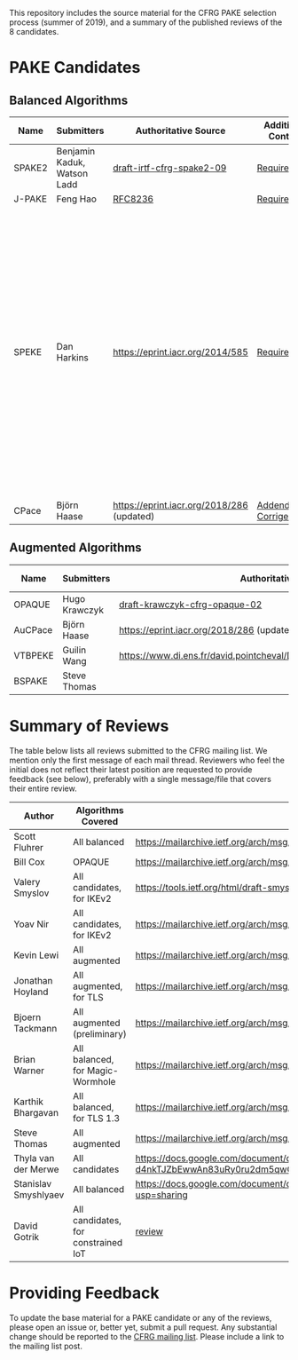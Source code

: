 This repository includes the source material for the CFRG PAKE selection process (summer of 2019), and a summary of the published reviews of the 8 candidates.



# PAKE Candidates

## Balanced Algorithms

| Name   | Submitters                  | Authoritative Source                                         | Additional Content                                           | Comments                                                     |
| ------ | --------------------------- | ------------------------------------------------------------ | ------------------------------------------------------------ | ------------------------------------------------------------ |
| SPAKE2 | Benjamin Kaduk, Watson Ladd | [draft-irtf-cfrg-spake2-09](https://tools.ietf.org/html/draft-irtf-cfrg-spake2-09) | [Requirements](Candidates/SPAKE2.md)                         |                                                              |
| J-PAKE | Feng Hao                    | [RFC8236](https://tools.ietf.org/html/rfc8236)               | [Requirements](Candidates/J-PAKE.pdf)                        |                                                              |
| SPEKE  | Dan Harkins                 | https://eprint.iacr.org/2014/585                             | [Requirements](Candidates/SPEKE.pdf)                         | Submitter note: The only thing to add is that when SPEKE is used with ECC a hash-to-curve method from the RFC that comes out of the CFRG (when it comes out of the CFRG) is necessary to produce the secret generator that SPEKE requires. |
| CPace  | Björn Haase                 | https://eprint.iacr.org/2018/286 (updated)                   | [Addendum](Candidates/CPace%20and%20AuCPace%20-%20addendum.pdf) [Corrigendum](Candidates/CPace%20and%20AuCPace%20-%20corrigendum.pdf) |                                                              |



## Augmented Algorithms

| Name    | Submitters    | Authoritative Source                                         | Additional Content                                           | Comments |
| ------- | ------------- | ------------------------------------------------------------ | ------------------------------------------------------------ | -------- |
| OPAQUE  | Hugo Krawczyk | [draft-krawczyk-cfrg-opaque-02](https://tools.ietf.org/html/draft-krawczyk-cfrg-opaque-02) | [Requirements](Candidates/OPAQUE.md)                         |          |
| AuCPace | Björn Haase   | https://eprint.iacr.org/2018/286 (updated)                   | [Addendum](Candidates/CPace%20and%20AuCPace%20-%20addendum.pdf) [Corrigendum](Candidates/CPace%20and%20AuCPace%20-%20corrigendum.pdf) |          |
| VTBPEKE | Guilin Wang   | https://www.di.ens.fr/david.pointcheval/Documents/Papers/2017_asiaccsB.pdf | [Requirements](Candidates/VTBPEKE.pdf)                       |          |
| BSPAKE  | Steve Thomas  |                                                              | [Information](Candidates/BSPAKE%20info.md) [Requirements](Candidates/BSPAKE.md) |          |



# Summary of Reviews

The table below lists all reviews submitted to the CFRG mailing list. We mention only the first message of each mail thread. Reviewers who feel the initial does not reflect their latest position are requested to provide feedback (see below), preferably with a single message/file that covers their entire review.

| Author               | Algorithms Covered                  | Link                                                         |
| -------------------- | ----------------------------------- | ------------------------------------------------------------ |
| Scott Fluhrer        | All balanced                        | https://mailarchive.ietf.org/arch/msg/cfrg/HssFKRoUdM2kyVt4T9j_KPZqAmE |
| Bill Cox             | OPAQUE                              | https://mailarchive.ietf.org/arch/msg/cfrg/-B16hIOerRsHgoIxiln05TiJ17o |
| Valery Smyslov       | All candidates, for IKEv2           | https://tools.ietf.org/html/draft-smyslov-ikev2-pake-00      |
| Yoav Nir             | All candidates, for IKEv2           | https://mailarchive.ietf.org/arch/msg/cfrg/PWhIOQKBHapZ1Rpbd7Brr_JFIg8 |
| Kevin Lewi           | All augmented                       | https://mailarchive.ietf.org/arch/msg/cfrg/9E1owZANyjCEZW44IWj0u1Lze2I |
| Jonathan Hoyland     | All augmented, for TLS              | https://mailarchive.ietf.org/arch/msg/cfrg/FaY_3w5lWtygha0DTY5hJ9Yy7WU |
| Bjoern Tackmann      | All augmented (preliminary)         | https://mailarchive.ietf.org/arch/msg/cfrg/euWBn5Nku0WFGKQ6qcITaCKVM-k |
| Brian Warner         | All balanced, for Magic-Wormhole    | https://mailarchive.ietf.org/arch/msg/cfrg/BBQ2gwCECu5ouTJjE_CE6d9Rg-0 |
| Karthik Bhargavan    | All balanced, for TLS 1.3           | https://mailarchive.ietf.org/arch/msg/cfrg/5VhZLYGpzU8MWPlbMr2cf4Uc-nI |
| Steve Thomas         | All augmented                       | https://mailarchive.ietf.org/arch/msg/cfrg/AQtLrLSfATpOKxdjAakacnp2cBo |
| Thyla van der Merwe  | All candidates                      | https://docs.google.com/document/d/114t9rTk-d4nkTJZbEwwAn83uRy0ru2dm5qwOj0AMFaw/edit?usp=sharing |
| Stanislav Smyshlyaev | All balanced                        | https://docs.google.com/document/d/1czsluXWzGNnlzJDChcULAB_sqFaUWHzGMKjkjZDBMok/edit?usp=sharing |
| David Gotrik         | All candidates, for constrained IoT | [review](Reviews/dgotrik.pdf)                                |



# Providing Feedback

To update the base material for a PAKE candidate or any of the reviews, please open an issue or, better yet, submit a pull request. Any substantial change should be reported to the [CFRG mailing list](https://mailarchive.ietf.org/arch/browse/cfrg/). Please include a link to the mailing list post.
